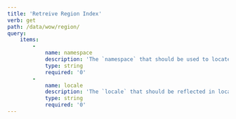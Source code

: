 ```yaml
---
title: 'Retreive Region Index'
verb: get
path: /data/wow/region/
query:
    items:
        -
            name: namespace
            description: 'The `namespace` that should be used to locate this document. Valid namespaces are as follows: `dynamic-us`, `dynamic-eu`, `dynamic-kr`, and `dynamic-tw`.'
            type: string
            required: '0'
        -
            name: locale
            description: 'The `locale` that should be reflected in localized data. All locales are returned by default, however you can use a locale key to return a specific locale. Valid locales are as follows: `en_US`, `es_MX`, `pt_BR`, `de_DE`, `es_ES`, `fr_FR`, `it_IT`, `pt_PT`, `ru_RU`, `ko_KR`, `zh_TW`, and `zh_CN`.'
            type: string
            required: '0'
---
```


